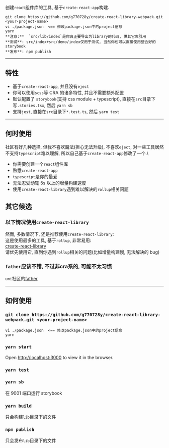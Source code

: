 创建`react`组件库的工具, 基于`create-react-app`构建.
```
git clone https://github.com/g770728y/create-react-library-webpack.git <your-project-name>
vi ./package.json  <== 修改package.json中的project信息
yarn
**注意:**  `src/lib/index`是你真正要导出为library的代码, 供其它库引用
**测试**: src/index+src/demo/index仅用于测试, 当然你也可以直接使用整合好的storybook
**发布**: npm publish
```
---

## 特性

- 基于`create-react-app`, 并且没有`eject`
- 你可以使用`scss`等 CRA 的诸多特性, 并且不需要额外配置
- 默认配置了 `storybook`(支持 css module + typescript), 直接在`src`目录下写`.stories.tsx`, 然后 `yarn sb`
- 支持`jest`, 直接在`src`目录下`*.test.ts`, 然后 `yarn test`

---

## 何时使用

社区有好几种选择, 但我不喜欢魔法(担心无法升级), 不喜欢`eject`, 对一些工具居然不支持`typescript`难以理解, 所以自己基于`create-react-app`修改了一个.\

- 你需要创建一个`react`组件库
- 熟悉`create-react-app`
- `typescript`是你的最爱
- 无法忍受动辄 5s 以上的增量构建速度
- 使用`create-react-library`遇到难以解决的`rollup`相关问题

## 其它候选

### 以下情况使用`create-react-library`
然而, 多数情况下, 还是推荐使用`create-react-library`:\
这是使用最多的工具, 基于`rollup`, 非常易用:\
[create-react-library](https://github.com/transitive-bullshit/create-react-library)\
请优先使用它, 直到你遇到`rollup`相关的问题(比如增量构建慢, 无法解决的 bug)

### `father`应该不错, 不过非cra系的, 可能不太习惯
`umi`社区的[father](https://github.com/umijs/father)

---

## 如何使用

### `git clone https://github.com/g770728y/create-react-library-webpack.git <your-project-name>`
```
vi ./package.json  <== 修改package.json中的project信息
yarn
```

### `yarn start`

Open [http://localhost:3000](http://localhost:3000) to view it in the browser.

### `yarn test`

### `yarn sb`

在 9001 端口运行 storybook

### `yarn build`

只会构建`lib`目录下的文件

### `npm publish`

只会发布`lib`目录下的文件
